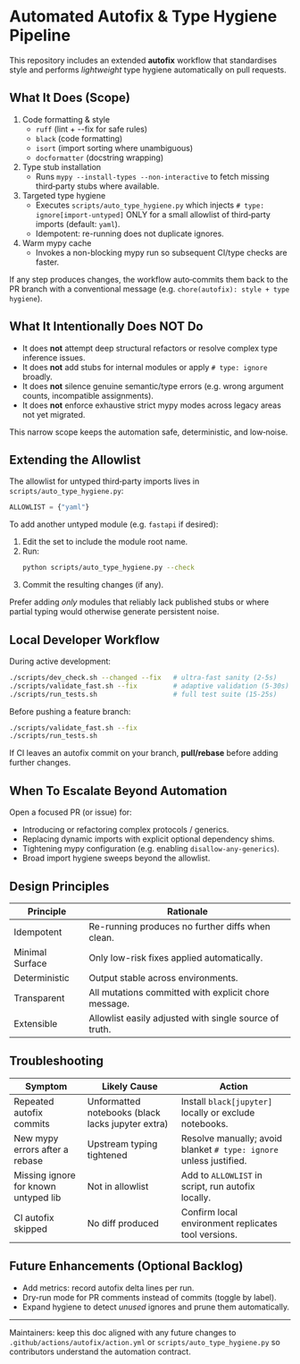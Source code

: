 # Automated Autofix & Type Hygiene Pipeline

This repository includes an extended **autofix** workflow that standardises style and performs *lightweight* type hygiene automatically on pull requests.

## What It Does (Scope)
1. Code formatting & style
   - `ruff` (lint + --fix for safe rules)
   - `black` (code formatting)
   - `isort` (import sorting where unambiguous)
   - `docformatter` (docstring wrapping)
2. Type stub installation
   - Runs `mypy --install-types --non-interactive` to fetch missing third‑party stubs where available.
3. Targeted type hygiene
   - Executes `scripts/auto_type_hygiene.py` which injects `# type: ignore[import-untyped]` ONLY for a small allowlist of third‑party imports (default: `yaml`).
   - Idempotent: re-running does not duplicate ignores.
4. Warm mypy cache
   - Invokes a non-blocking mypy run so subsequent CI/type checks are faster.

If any step produces changes, the workflow auto‑commits them back to the PR branch with a conventional message (e.g. `chore(autofix): style + type hygiene`).

## What It Intentionally Does NOT Do
- It does **not** attempt deep structural refactors or resolve complex type inference issues.
- It does **not** add stubs for internal modules or apply `# type: ignore` broadly.
- It does **not** silence genuine semantic/type errors (e.g. wrong argument counts, incompatible assignments).
- It does **not** enforce exhaustive strict mypy modes across legacy areas not yet migrated.

This narrow scope keeps the automation safe, deterministic, and low‑noise.

## Extending the Allowlist
The allowlist for untyped third‑party imports lives in `scripts/auto_type_hygiene.py`:
```python
ALLOWLIST = {"yaml"}
```
To add another untyped module (e.g. `fastapi` if desired):
1. Edit the set to include the module root name.
2. Run:
   ```bash
   python scripts/auto_type_hygiene.py --check
   ```
3. Commit the resulting changes (if any).

Prefer adding *only* modules that reliably lack published stubs or where partial typing would otherwise generate persistent noise.

## Local Developer Workflow
During active development:
```bash
./scripts/dev_check.sh --changed --fix   # ultra-fast sanity (2-5s)
./scripts/validate_fast.sh --fix         # adaptive validation (5-30s)
./scripts/run_tests.sh                   # full test suite (15-25s)
```
Before pushing a feature branch:
```bash
./scripts/validate_fast.sh --fix
./scripts/run_tests.sh
```
If CI leaves an autofix commit on your branch, **pull/rebase** before adding further changes.

## When To Escalate Beyond Automation
Open a focused PR (or issue) for:
- Introducing or refactoring complex protocols / generics.
- Replacing dynamic imports with explicit optional dependency shims.
- Tightening mypy configuration (e.g. enabling `disallow-any-generics`).
- Broad import hygiene sweeps beyond the allowlist.

## Design Principles
| Principle | Rationale |
|-----------|-----------|
| Idempotent | Re-running produces no further diffs when clean. |
| Minimal Surface | Only low-risk fixes applied automatically. |
| Deterministic | Output stable across environments. |
| Transparent | All mutations committed with explicit chore message. |
| Extensible | Allowlist easily adjusted with single source of truth. |

## Troubleshooting
| Symptom | Likely Cause | Action |
|---------|--------------|-------|
| Repeated autofix commits | Unformatted notebooks (black lacks jupyter extra) | Install `black[jupyter]` locally or exclude notebooks. |
| New mypy errors after a rebase | Upstream typing tightened | Resolve manually; avoid blanket `# type: ignore` unless justified. |
| Missing ignore for known untyped lib | Not in allowlist | Add to `ALLOWLIST` in script, run autofix locally. |
| CI autofix skipped | No diff produced | Confirm local environment replicates tool versions. |

## Future Enhancements (Optional Backlog)
- Add metrics: record autofix delta lines per run.
- Dry-run mode for PR comments instead of commits (toggle by label).
- Expand hygiene to detect *unused* ignores and prune them automatically.

---
Maintainers: keep this doc aligned with any future changes to `.github/actions/autofix/action.yml` or `scripts/auto_type_hygiene.py` so contributors understand the automation contract.
